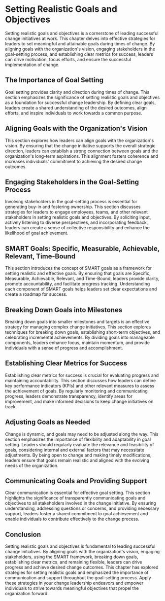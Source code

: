 Setting Realistic Goals and Objectives
=================================================

Setting realistic goals and objectives is a cornerstone of leading successful change initiatives at work. This chapter delves into effective strategies for leaders to set meaningful and attainable goals during times of change. By aligning goals with the organization's vision, engaging stakeholders in the goal-setting process, and establishing clear metrics for success, leaders can drive motivation, focus efforts, and ensure the successful implementation of change.

The Importance of Goal Setting
------------------------------

Goal setting provides clarity and direction during times of change. This section emphasizes the significance of setting realistic goals and objectives as a foundation for successful change leadership. By defining clear goals, leaders create a shared understanding of the desired outcomes, align efforts, and inspire individuals to work towards a common purpose.

Aligning Goals with the Organization's Vision
---------------------------------------------

This section explores how leaders can align goals with the organization's vision. By ensuring that the change initiative supports the overall strategic direction, leaders can establish a strong connection between goals and the organization's long-term aspirations. This alignment fosters coherence and increases individuals' commitment to achieving the desired change outcomes.

Engaging Stakeholders in the Goal-Setting Process
-------------------------------------------------

Involving stakeholders in the goal-setting process is essential for generating buy-in and fostering ownership. This section discusses strategies for leaders to engage employees, teams, and other relevant stakeholders in setting realistic goals and objectives. By soliciting input, actively listening to diverse perspectives, and incorporating feedback, leaders can create a sense of collective responsibility and enhance the likelihood of goal achievement.

SMART Goals: Specific, Measurable, Achievable, Relevant, Time-Bound
-------------------------------------------------------------------

This section introduces the concept of SMART goals as a framework for setting realistic and effective goals. By ensuring that goals are Specific, Measurable, Achievable, Relevant, and Time-Bound, leaders provide clarity, promote accountability, and facilitate progress tracking. Understanding each component of SMART goals helps leaders set clear expectations and create a roadmap for success.

Breaking Down Goals into Milestones
-----------------------------------

Breaking down goals into smaller milestones and targets is an effective strategy for managing complex change initiatives. This section explores techniques for breaking down goals, establishing short-term objectives, and celebrating incremental achievements. By dividing goals into manageable components, leaders enhance focus, maintain momentum, and provide individuals with a sense of progress and accomplishment.

Establishing Clear Metrics for Success
--------------------------------------

Establishing clear metrics for success is crucial for evaluating progress and maintaining accountability. This section discusses how leaders can define key performance indicators (KPIs) and other relevant measures to assess the achievement of goals. By regularly monitoring and communicating progress, leaders demonstrate transparency, identify areas for improvement, and make informed decisions to keep change initiatives on track.

Adjusting Goals as Needed
-------------------------

Change is dynamic, and goals may need to be adjusted along the way. This section emphasizes the importance of flexibility and adaptability in goal setting. Leaders should regularly evaluate the relevance and feasibility of goals, considering internal and external factors that may necessitate adjustments. By being open to change and making timely modifications, leaders ensure that goals remain realistic and aligned with the evolving needs of the organization.

Communicating Goals and Providing Support
-----------------------------------------

Clear communication is essential for effective goal setting. This section highlights the significance of transparently communicating goals and objectives to all stakeholders involved in the change initiative. By ensuring understanding, addressing questions or concerns, and providing necessary support, leaders foster a shared commitment to goal achievement and enable individuals to contribute effectively to the change process.

Conclusion
----------

Setting realistic goals and objectives is fundamental to leading successful change initiatives. By aligning goals with the organization's vision, engaging stakeholders, using the SMART framework, breaking down goals, establishing clear metrics, and remaining flexible, leaders can drive progress and achieve desired change outcomes. This chapter has explored strategies for setting realistic goals and emphasized the importance of communication and support throughout the goal-setting process. Apply these strategies in your change leadership endeavors and empower individuals to strive towards meaningful objectives that propel the organization forward.
